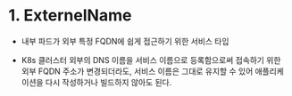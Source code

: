 
# 1. ExternelName

+ 내부 파드가 외부 특정 FQDN에 쉽게 접근하기 위한 서비스 타입

+ K8s 클러스터 외부의 DNS 이름을 서비스 이름으로 등록함으로써 접속하기 위한 외부 FQDN 주소가 변경되더라도, 서비스 이름은 그대로 유지할 수 있어 애플리케이션을 다시 작성하거나 빌드하지 않아도 된다.